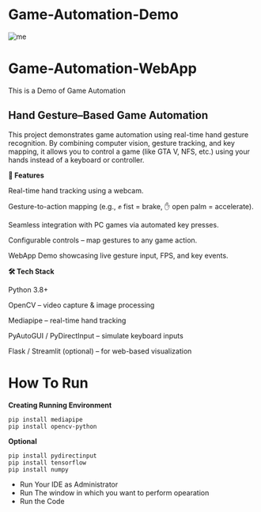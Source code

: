 

# Game-Automation-Demo
![me](https://github.com/shashankanand13monu/Game-Automation/blob/master/gta_game_demo.gif)
<!-- <img src = "https://github.com/shashankanand13monu/Game-Automation/blob/master/gta_game_demo.gif"> -->
# Game-Automation-WebApp
This is a Demo of Game Automation

## **Hand Gesture–Based Game Automation**

This project demonstrates game automation using real-time hand gesture recognition. By combining computer vision, gesture tracking, and key mapping, it allows you to control a game (like GTA V, NFS, etc.) using your hands instead of a keyboard or controller.

**📌 Features**

Real-time hand tracking using a webcam.

Gesture-to-action mapping (e.g., ✊ fist = brake, ✋ open palm = accelerate).

Seamless integration with PC games via automated key presses.

Configurable controls – map gestures to any game action.

WebApp Demo showcasing live gesture input, FPS, and key events.

**🛠️ Tech Stack**

Python 3.8+

OpenCV – video capture & image processing

Mediapipe – real-time hand tracking

PyAutoGUI / PyDirectInput – simulate keyboard inputs

Flask / Streamlit (optional) – for web-based visualization
# How To Run
**Creating Running Environment**
```
pip install mediapipe
pip install opencv-python
```
**Optional**
```
pip install pydirectinput
pip install tensorflow
pip install numpy
```
- Run Your IDE as Administrator
- Run The window in which you want to perform opearation
- Run the Code


